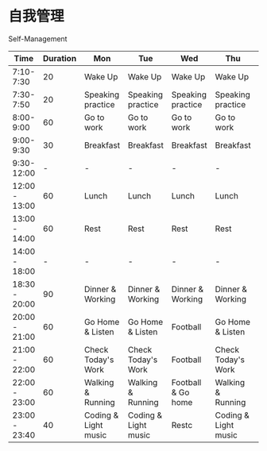 # 自我管理
Self-Management


| Time          | Duration | Mon                  | Tue                  | Wed                  | Thu                  | Fri                  |
| ----          |  ----    | ----                 | ----                 | ----                 | ----                 | ----                 |
| 7:10-7:30     | 20       | Wake Up              | Wake Up              | Wake Up              | Wake Up              | Wake Up              |
| 7:30-7:50     | 20       | Speaking practice    | Speaking practice    | Speaking practice    | Speaking practice    | Speaking practice    |
| 8:00-9:00     | 60       | Go to work           | Go to work           | Go to work           | Go to work           | Go to work           |
| 9:00-9:30     | 30       | Breakfast            | Breakfast            | Breakfast            | Breakfast            | Breakfast            |
| 9:30-12:00    | -        | -                    | -                    | -                    | -                    | -                    |
| 12:00 - 13:00 | 60       | Lunch                | Lunch                | Lunch                | Lunch                | Lunch                |
| 13:00 - 14:00 | 60       | Rest                 | Rest                 | Rest                 | Rest                 | Rest                 |
| 14:00 - 18:00 | -        | -                    | -                    | -                    | -                    | -                    |
| 18:30 - 20:00 | 90       | Dinner & Working     | Dinner & Working     | Dinner & Working     | Dinner & Working     | Dinner & Working     |
| 20:00 - 21:00 | 60       | Go Home & Listen     | Go Home & Listen     | Football             | Go Home & Listen     | Go Home & Listen     |
| 21:00 - 22:00 | 60       | Check Today's Work   | Check Today's Work   | Football             | Check Today's Work   | Check Today's Work   |
| 22:00 - 23:00 | 60       | Walking & Running    | Walking & Running    | Football & Go home   | Walking & Running    | Walking & Running    |
| 23:00 - 23:40 | 40       | Coding & Light music | Coding & Light music | Restc                | Coding & Light music | Coding & Light music |
